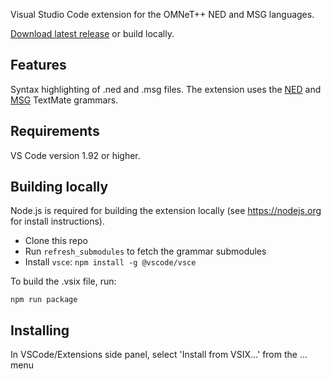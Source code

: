 Visual Studio Code extension for the OMNeT++ NED and MSG languages.

[Download latest release](https://github.com/omnetpp/omnetpp-vscode/releases/latest) or build locally.

## Features

Syntax highlighting of .ned and .msg files. The extension uses the [NED](https://github.com/omnetpp/omnetpp-textmate-ned) and [MSG](https://github.com/omnetpp/omnetpp-textmate-msg) TextMate grammars.

## Requirements

VS Code version 1.92 or higher.

## Building locally

Node.js is required for building the extension locally (see https://nodejs.org for install instructions). 

- Clone this repo
- Run `refresh_submodules` to fetch the grammar submodules
- Install `vsce`: `npm install -g @vscode/vsce`

To build the .vsix file, run:

`npm run package`

## Installing

In VSCode/Extensions side panel, select 'Install from VSIX...' from the ... menu
